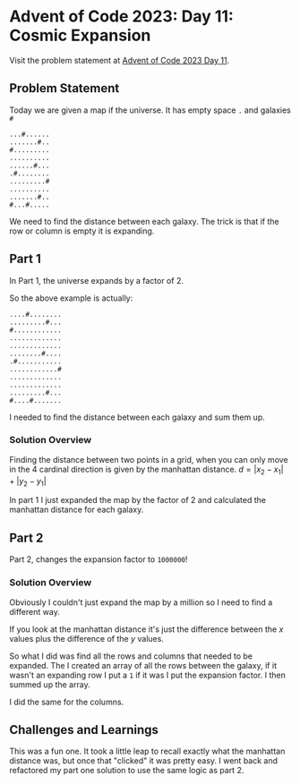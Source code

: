 # Advent of Code 2023: Day 11: Cosmic Expansion

Visit the problem statement at [Advent of Code 2023 Day 11](https://adventofcode.com/2023/day/11).

## Problem Statement

Today we are given a map if the universe.  It has empty space `.` and galaxies `#`
```
...#......
.......#..
#.........
..........
......#...
.#........
.........#
..........
.......#..
#...#.....
```

We need to find the distance between each galaxy.  The trick is that if the row or column is empty it is expanding.

## Part 1

In Part 1, the universe expands by a factor of 2.

So the above example is actually:
```
....#........
.........#...
#............
.............
.............
........#....
.#...........
............#
.............
.............
.........#...
#....#.......
```

I needed to find the distance between each galaxy and sum them up.

### Solution Overview

Finding the distance between two points in a grid, when you can only move in the 4 cardinal direction is given by the manhattan distance.  $d = |x_2 - x_1| + |y_2 - y_1|$

In part 1 I just expanded the map by the factor of 2 and calculated the manhattan distance for each galaxy.

## Part 2

Part 2, changes the expansion factor to `1000000`!
### Solution Overview

Obviously I couldn't just expand the map by a million so I need to find a different way.

If you look at the manhattan distance it's just the difference between the $x$ values plus the difference of the $y$ values.

So what I did was find all the rows and columns that needed to be expanded.
The I created an array of all the rows between the galaxy, if it wasn't an expanding row I put a `1` if it was I put the expansion factor.  I then summed up the array.

I did the same for the columns.

## Challenges and Learnings

This was a fun one.  It took a little leap to recall exactly what the manhattan distance was, but once that "clicked" it was pretty easy.  I went back and refactored my part one solution to use the same logic as part 2.
